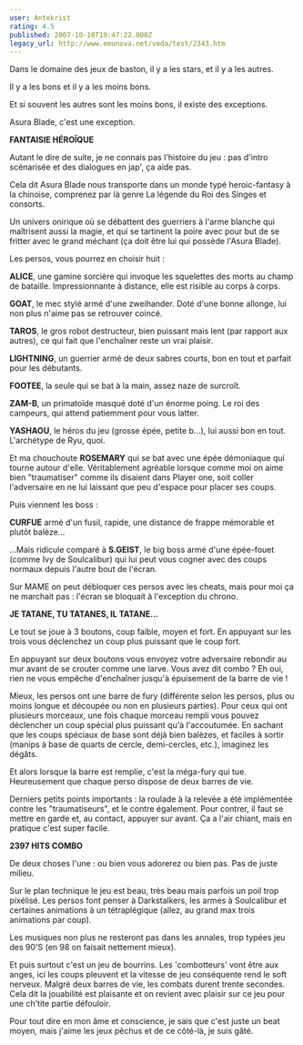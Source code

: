 ```yaml
---
user: Antekrist
rating: 4.5
published: 2007-10-10T19:47:22.000Z
legacy_url: http://www.emunova.net/veda/test/2343.htm
---
```

Dans le domaine des jeux de baston, il y a les stars, et il y a les autres.  

Il y a les bons et il y a les moins bons.  

Et si souvent les autres sont les moins bons, il existe des exceptions.  

Asura Blade, c'est une exception.  

  

**FANTAISIE HÉROÏQUE**  

Autant le dire de suite, je ne connais pas l'histoire du jeu : pas d'intro scénarisée et des dialogues en jap', ça aide pas.  

Cela dit Asura Blade nous transporte dans un monde typé heroic-fantasy à la chinoise, comprenez par là genre La légende du Roi des Singes et consorts.  

Un univers onirique où se débattent des guerriers à l'arme blanche qui maîtrisent aussi la magie, et qui se tartinent la poire avec pour but de se fritter avec le grand méchant (ça doit être lui qui possède l'Asura Blade).  

  

Les persos, vous pourrez en choisir huit :  

**ALICE**, une gamine sorcière qui invoque les squelettes des morts au champ de bataille. Impressionnante à distance, elle est risible au corps à corps.  

**GOAT**, le mec stylé armé d'une zweihander. Doté d'une bonne allonge, lui non plus n'aime pas se retrouver coincé.  

**TAROS**, le gros robot destructeur, bien puissant mais lent (par rapport aux autres), ce qui fait que l'enchaîner reste un vrai plaisir.  

**LIGHTNING**, un guerrier armé de deux sabres courts, bon en tout et parfait pour les débutants.  

**FOOTEE**, la seule qui se bat à la main, assez naze de surcroît.  

**ZAM-B**, un primatoïde masqué doté d'un énorme poing. Le roi des campeurs, qui attend patiemment pour vous latter.  

**YASHAOU**, le héros du jeu (grosse épée, petite b...), lui aussi bon en tout. L'archétype de Ryu, quoi.  

Et ma chouchoute **ROSEMARY** qui se bat avec une épée démoniaque qui tourne autour d'elle. Véritablement agréable lorsque comme moi on aime bien "traumatiser" comme ils disaient dans Player one, soit coller l'adversaire en ne lui laissant que peu d'espace pour placer ses coups.  

  

Puis viennent les boss :  

**CURFUE** armé d'un fusil, rapide, une distance de frappe mémorable et plutôt balèze...  

...Mais ridicule comparé à **S.GEIST**, le big boss armé d'une épée-fouet (comme Ivy de Soulcalibur) qui lui peut vous cogner avec des coups normaux depuis l'autre bout de l'écran.  

Sur MAME on peut débloquer ces persos avec les cheats, mais pour moi ça ne marchait pas : l'écran se bloquait à l'exception du chrono.  

  

**JE TATANE, TU TATANES, IL TATANE...**  

Le tout se joue à 3 boutons, coup faible, moyen et fort. En appuyant sur les trois vous déclenchez un coup plus puissant que le coup fort.  

En appuyant sur deux boutons vous envoyez votre adversaire rebondir au mur avant de se crouter comme une larve. Vous avez dit combo ? Eh oui, rien ne vous empêche d'enchaîner jusqu'à épuisement de la barre de vie !  

Mieux, les persos ont une barre de fury (différente selon les persos, plus ou moins longue et découpée ou non en plusieurs parties). Pour ceux qui ont plusieurs morceaux, une fois chaque morceau rempli vous pouvez déclencher un coup spécial plus puissant qu'à l'accoutumée. En sachant que les coups spéciaux de base sont déjà bien balèzes, et faciles à sortir (manips à base de quarts de cercle, demi-cercles, etc.), imaginez les dégâts.  

Et alors lorsque la barre est remplie, c'est la méga-fury qui tue. Heureusement que chaque perso dispose de deux barres de vie.  

  

Derniers petits points importants : la roulade à la relevée a été implémentée contre les "traumatiseurs", et le contre également. Pour contrer, il faut se mettre en garde et, au contact, appuyer sur avant. Ça a l'air chiant, mais en pratique c'est super facile.  

  

**2397 HITS COMBO**  

De deux choses l'une : ou bien vous adorerez ou bien pas. Pas de juste milieu.  

Sur le plan technique le jeu est beau, très beau mais parfois un poil trop pixélisé. Les persos font penser à Darkstalkers, les armes à Soulcalibur et certaines animations à un tétraplégique (allez, au grand max trois animations par coup).  

Les musiques non plus ne resteront pas dans les annales, trop typées jeu des 90'S (en 98 on faisait nettement mieux).  

Et puis surtout c'est un jeu de bourrins. Les 'combotteurs' vont être aux anges, ici les coups pleuvent et la vitesse de jeu conséquente rend le soft nerveux. Malgré deux barres de vie, les combats durent trente secondes. Cela dit la jouabilité est plaisante et on revient avec plaisir sur ce jeu pour une ch'tite partie défouloir.  

Pour tout dire en mon âme et conscience, je sais que c'est juste un beat moyen, mais j'aime les jeux pêchus et de ce côté-là, je suis gâté.